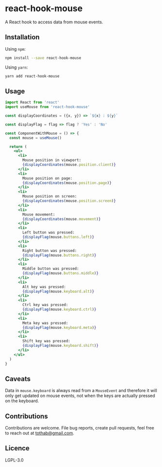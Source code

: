 # react-hook-mouse

A React hook to access data from mouse events.

## Installation

Using `npm`:

```sh
npm install --save react-hook-mouse
```

Using `yarn`:

```sh
yarn add react-hook-mouse
```

## Usage

```jsx
import React from 'react'
import useMouse from 'react-hook-mouse'

const displayCoordinates = ({x, y}) => `${x} : ${y}`

const displayFlag = flag => flag ? 'Yes' : 'No'

const ComponentWithMouse = () => {
  const mouse = useMouse()

  return (
    <ul>
      <li>
        Mouse position in viewport:
        {displayCoordinates(mouse.position.client)}
      </li>
      <li>
        Mouse position on page:
        {displayCoordinates(mouse.position.page)}
      </li>
      <li>
        Mouse position on screen:
        {displayCoordinates(mouse.position.screen)}
      </li>
      <li>
        Mouse movement:
        {displayCoordinates(mouse.movement)}
      </li>
      <li>
        Left button was pressed:
        {displayFlag(mouse.buttons.left)}
      </li>
      <li>
        Right button was pressed:
        {displayFlag(mouse.buttons.right)}
      </li>
      <li>
        Middle button was pressed:
        {displayFlag(mouse.buttons.middle)}
      </li>
      <li>
        Alt key was pressed:
        {displayFlag(mouse.keyboard.alt)}
      </li>
      <li>
        Ctrl key was pressed:
        {displayFlag(mouse.keyboard.ctrl)}
      </li>
      <li>
        Meta key was pressed:
        {displayFlag(mouse.keyboard.meta)}
      </li>
      <li>
        Shift key was pressed:
        {displayFlag(mouse.keyboard.shift)}
      </li>
    </ul>
  )
}
```

## Caveats

Data in `mouse.keyboard` is always read from a `MouseEvent` and therefore it will only get updated on mouse events, not when the keys are actually pressed on the keyboard.

## Contributions

Contributions are welcome. File bug reports, create pull requests, feel free to reach out at tothab@gmail.com.

## Licence

LGPL-3.0
